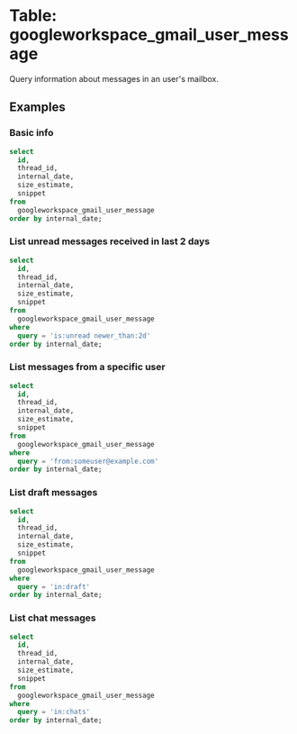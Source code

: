 # Table: googleworkspace_gmail_user_message

Query information about messages in an user's mailbox.

## Examples

### Basic info

```sql
select
  id,
  thread_id,
  internal_date,
  size_estimate,
  snippet
from
  googleworkspace_gmail_user_message
order by internal_date;
```

### List unread messages received in last 2 days

```sql
select
  id,
  thread_id,
  internal_date,
  size_estimate,
  snippet
from
  googleworkspace_gmail_user_message
where
  query = 'is:unread newer_than:2d'
order by internal_date;
```

### List messages from a specific user

```sql
select
  id,
  thread_id,
  internal_date,
  size_estimate,
  snippet
from
  googleworkspace_gmail_user_message
where
  query = 'from:someuser@example.com'
order by internal_date;
```

### List draft messages

```sql
select
  id,
  thread_id,
  internal_date,
  size_estimate,
  snippet
from
  googleworkspace_gmail_user_message
where
  query = 'in:draft'
order by internal_date;
```

### List chat messages

```sql
select
  id,
  thread_id,
  internal_date,
  size_estimate,
  snippet
from
  googleworkspace_gmail_user_message
where
  query = 'in:chats'
order by internal_date;
```
